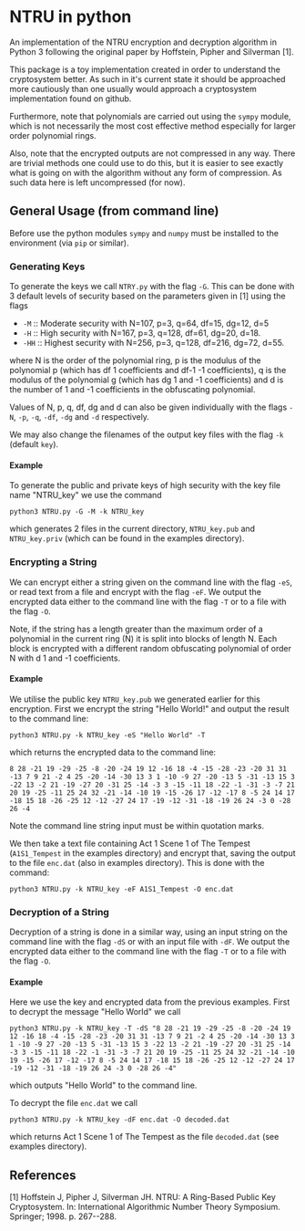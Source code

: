 # NTRU in python

An implementation of the NTRU encryption and decryption algorithm in Python 3 following the original paper by Hoffstein, Pipher and Silverman [1].

This package is a toy implementation created in order to understand the cryptosystem better. As such in it's current state it should be approached more cautiously than one usually would approach a cryptosystem implementation found on github.

Furthermore, note that polynomials are carried out using the `sympy` module, which is not necessarily the most cost effective method especially for larger order polynomial rings.

Also, note that the encrypted outputs are not compressed in any way. There are trivial methods one could use to do this, but it is easier to see exactly what is going on with the algorithm without any form of compression. As such data here is left uncompressed (for now).



## General Usage (from command line)

Before use the python modules `sympy` and `numpy` must be installed to the environment (via `pip` or similar).



### Generating Keys

To generate the keys we call `NTRY.py` with the flag `-G`. This can be done with 3 default levels of security based on the parameters given in [1] using the flags

- `-M`  :: Moderate security with N=107, p=3, q=64, df=15, dg=12, d=5
- `-H`  :: High security with N=167, p=3, q=128, df=61, dg=20, d=18.
- `-HH` :: Highest security with N=256, p=3, q=128, df=216, dg=72, d=55.

where N is the order of the polynomial ring, p is the modulus of the polynomial p (which has df 1 coefficients and df-1 -1 coefficients), q is the modulus of the polynomial g (which has dg 1 and -1 coefficients) and d is the number of 1 and -1 coefficients in the obfuscating polynomial.

Values of N, p, q, df, dg and d can also be given individually with the flags `-N`, `-p`, `-q`, `-df`, `-dg` and `-d` respectively.

We may also change the filenames of the output key files with the flag `-k` (default `key`).

#### Example

To generate the public and private keys of high security with the key file name "NTRU_key" we use the command

```
python3 NTRU.py -G -M -k NTRU_key
```

which generates 2 files in the current directory, `NTRU_key.pub` and `NTRU_key.priv` (which can be found in the examples directory).



### Encrypting a String

We can encrypt either a string given on the command line with the flag `-eS`, or read text from a file and encrypt with the flag `-eF`. We output the encrypted data either to the command line with the flag `-T` or to a file with the flag `-O`.

Note, if the string has a length greater than the maximum order of a polynomial in the current ring (N) it is split into blocks of length N. Each block is encrypted with a different random obfuscating polynomial of order N with d 1 and -1 coefficients.

#### Example

We utilise the public key `NTRU_key.pub` we generated earlier for this encryption. First we encrypt the string "Hello World!" and output the result to the command line:

```
python3 NTRU.py -k NTRU_key -eS "Hello World" -T
```

which returns the encrypted data to the command line:

```
8 28 -21 19 -29 -25 -8 -20 -24 19 12 -16 18 -4 -15 -28 -23 -20 31 31 -13 7 9 21 -2 4 25 -20 -14 -30 13 3 1 -10 -9 27 -20 -13 5 -31 -13 15 3 -22 13 -2 21 -19 -27 20 -31 25 -14 -3 3 -15 -11 18 -22 -1 -31 -3 -7 21 20 19 -25 -11 25 24 32 -21 -14 -10 19 -15 -26 17 -12 -17 8 -5 24 14 17 -18 15 18 -26 -25 12 -12 -27 24 17 -19 -12 -31 -18 -19 26 24 -3 0 -28 26 -4
```

Note the command line string input must be within quotation marks.

We then take a text file containing Act 1 Scene 1 of The Tempest (`A1S1_Tempest` in the examples directory) and encrypt that, saving the output to the file `enc.dat` (also in examples directory). This is done with the command:

```
python3 NTRU.py -k NTRU_key -eF A1S1_Tempest -O enc.dat
```



### Decryption of a String

Decryption of a string is done in a similar way, using an input string on the command line with the flag `-dS` or with an input file with `-dF`. We output the encrypted data either to the command line with the flag `-T` or to a file with the flag `-O`.

#### Example

Here we use the key and encrypted data from the previous examples. First to decrypt the message "Hello World" we call

```
python3 NTRU.py -k NTRU_key -T -dS "8 28 -21 19 -29 -25 -8 -20 -24 19 12 -16 18 -4 -15 -28 -23 -20 31 31 -13 7 9 21 -2 4 25 -20 -14 -30 13 3 1 -10 -9 27 -20 -13 5 -31 -13 15 3 -22 13 -2 21 -19 -27 20 -31 25 -14 -3 3 -15 -11 18 -22 -1 -31 -3 -7 21 20 19 -25 -11 25 24 32 -21 -14 -10 19 -15 -26 17 -12 -17 8 -5 24 14 17 -18 15 18 -26 -25 12 -12 -27 24 17 -19 -12 -31 -18 -19 26 24 -3 0 -28 26 -4"
```

which outputs "Hello World" to the command line.

To decrypt the file `enc.dat` we call

```
python3 NTRU.py -k NTRU_key -dF enc.dat -O decoded.dat
```

which returns Act 1 Scene 1 of The Tempest as the file `decoded.dat` (see examples directory).



## References

[1] Hoffstein J, Pipher J, Silverman JH. NTRU: A Ring-Based Public Key Cryptosystem. In: International Algorithmic Number Theory Symposium. Springer; 1998. p. 267--288. 
